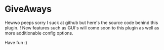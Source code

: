 # GiveAways

Hewwo peeps sorry I suck at github but here's the source code behind this plugin. ! New features such as GUI's will come soon to this plugin as well as more additionable config options.

Have fun :)
